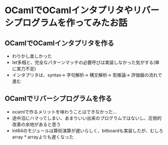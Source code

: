 # OCamlでOCamlインタプリタやリバーシプログラムを作ってみたお話

## OCamlでOCamlインタプリタを作る

- わりかし楽しかった
- let多相と、完全なパターンマッチの必要呼びは実装しなかった気がする(単に実力不足)
- インタプリタは、syntax→ 字句解析→ 構文解析→ 型推論→ 評価器の流れで進む

## OCamlでリバーシプログラムを作る

- ocamlで作るメリットを味わうことはできなかった...
- 途中沼にハマってしまい、あまりいい出来のプログラムではないし、圧倒的改善の余地があると思う
- Int64のモジュールは算術演算が遅いらしく、bitboardも実装したが、むしろarray * arrayよりも遅くなった

